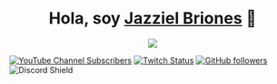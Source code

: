 <div align="center">
<h1 align="center">Hola, soy <a href="">Jazziel Briones</a> 👋</h1>
</div>
<div align="center">
  <img src="https://i.pinimg.com/564x/7a/31/06/7a31068e1bdea7dec0d04d77c0b27df6.jpg">
</div>

[![YouTube Channel Subscribers](https://img.shields.io/youtube/channel/subscribers/UCIjEgHA1vatSR2K4rfcdNRg?style=social)](https://www.youtube.com/@jazzielGod/videos)
[![Twitch Status](https://img.shields.io/twitch/status/aristidevs?style=social)](https://www.twitch.tv/jazzielgod)
[![GitHub followers](https://img.shields.io/github/followers/jazzielgod?style=social)](https://github.com/JazzielGod)
![Discord Shield](https://discordapp.com/api/guilds/807719549075980308/widget.png?style=shield)
